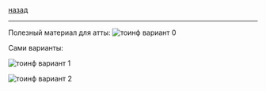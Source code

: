[назад](../../../README.md)
***
Полезный материал для атты: 
![тоинф вариант 0](https://github.com/user-attachments/assets/fd2567ca-ae59-4ec8-bb8b-c64a66c65ddb)

Сами варианты:

![тоинф вариант 1](https://github.com/user-attachments/assets/18f76f2e-9b83-439b-aee3-a70d7f642b2d)

![тоинф вариант 2](https://github.com/user-attachments/assets/ce7f54a8-d678-48af-8538-683554a449a8)
